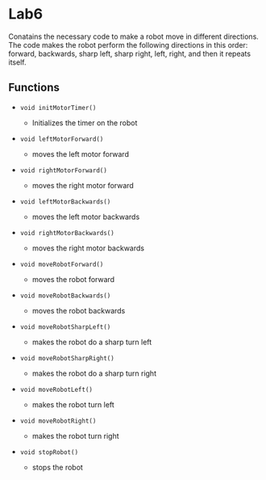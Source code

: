 Lab6
====

Conatains the necessary code to make a robot move in different directions. The code makes the robot perform the
following directions in this order: forward, backwards, sharp left, sharp right, left, right, and then it repeats
itself. 

## Functions

- `void initMotorTimer()`
    - Initializes the timer on the robot

- `void leftMotorForward()`
    - moves the left motor forward

- `void rightMotorForward()`
   - moves the right motor forward

- `void leftMotorBackwards()`
    - moves the left motor backwards

- `void rightMotorBackwards()`
    - moves the right motor backwards

- `void moveRobotForward()`
    - moves the robot forward

- `void moveRobotBackwards()`
    - moves the robot backwards

- `void moveRobotSharpLeft()`
    - makes the robot do a sharp turn left

- `void moveRobotSharpRight()`
    - makes the robot do a sharp turn right

- `void moveRobotLeft()`
    - makes the robot turn left

- `void moveRobotRight()`
    - makes the robot turn right

- `void stopRobot()`
    - stops the robot
